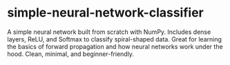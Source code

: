 # simple-neural-network-classifier
A simple neural network built from scratch with NumPy. Includes dense layers, ReLU, and Softmax to classify spiral-shaped data. Great for learning the basics of forward propagation and how neural networks work under the hood. Clean, minimal, and beginner-friendly.
